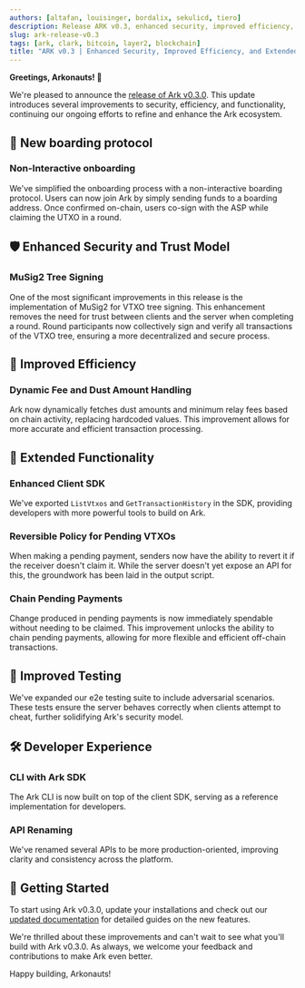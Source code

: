 ```yaml
---
authors: [altafan, louisinger, bordalix, sekulicd, tiero]
description: Release ARK v0.3, enhanced security, improved efficiency, and extended functionality.
slug: ark-release-v0.3
tags: [ark, clark, bitcoin, layer2, blockchain]
title: "ARK v0.3 | Enhanced Security, Improved Efficiency, and Extended Functionality"
---
```


**Greetings, Arkonauts! 🚀**

We're pleased to announce the [release of Ark v0.3.0](https://github.com/ark-network/ark/releases/tag/v0.3.0). This update introduces several improvements to security, efficiency, and functionality, continuing our ongoing efforts to refine and enhance the Ark ecosystem.

<!-- truncate -->

## 🚪 New boarding protocol

### Non-Interactive onboarding

We've simplified the onboarding process with a non-interactive boarding protocol. Users can now join Ark by simply sending funds to a boarding address. Once confirmed on-chain, users co-sign with the ASP while claiming the UTXO in a round.

## 🛡️ Enhanced Security and Trust Model

### MuSig2 Tree Signing

One of the most significant improvements in this release is the implementation of MuSig2 for VTXO tree signing. This enhancement removes the need for trust between clients and the server when completing a round. Round participants now collectively sign and verify all transactions of the VTXO tree, ensuring a more decentralized and secure process.

## 🎯 Improved Efficiency

### Dynamic Fee and Dust Amount Handling

Ark now dynamically fetches dust amounts and minimum relay fees based on chain activity, replacing hardcoded values. This improvement allows for more accurate and efficient transaction processing.

## 🔧 Extended Functionality

### Enhanced Client SDK

We've exported `ListVtxos` and `GetTransactionHistory` in the SDK, providing developers with more powerful tools to build on Ark.

### Reversible Policy for Pending VTXOs

When making a pending payment, senders now have the ability to revert it if the receiver doesn't claim it. While the server doesn't yet expose an API for this, the groundwork has been laid in the output script.

### Chain Pending Payments

Change produced in pending payments is now immediately spendable without needing to be claimed. This improvement unlocks the ability to chain pending payments, allowing for more flexible and efficient off-chain transactions.

## 🧪 Improved Testing

We've expanded our e2e testing suite to include adversarial scenarios. These tests ensure the server behaves correctly when clients attempt to cheat, further solidifying Ark's security model.

## 🛠️ Developer Experience

### CLI with Ark SDK

The Ark CLI is now built on top of the client SDK, serving as a reference implementation for developers.

### API Renaming

We've renamed several APIs to be more production-oriented, improving clarity and consistency across the platform.

## 🚀 Getting Started

To start using Ark v0.3.0, update your installations and check out our [updated documentation](https://arkdev.info) for detailed guides on the new features.

We're thrilled about these improvements and can't wait to see what you'll build with Ark v0.3.0. As always, we welcome your feedback and contributions to make Ark even better.

Happy building, Arkonauts!